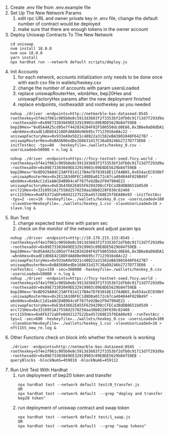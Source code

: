 1. Create .env file from .env.example file
2. Set Up The New Network Params
   1. edit rpc URL and owner private key in .env file, change the default number of contract would be deployed
   2. make sure that there are enough tokens in the owner account  
3. Deploy Uniswap Contracts To The New Network
   ```shell
   cd uniswap
   nvm install 18.0.0
   nvm use 18.0.0
   yarn install
   npx hardhat run --network default scripts/deploy.js
   ```
4. Init Accounts
   1. for each network, accounts initialization only needs to be done once with each csv file in wallets/hexkey.csv
   2. change the number of accounts with param usersLoaded 
   3. replace uniswapRouterHex, wbnbHex, bep20Hex and uniswapFactoryHex params after the new deployment finished
   4. replace endpoints, roothexaddr and roothexkey as you needed
   ```shell
   nohup ./driver -endpoints=http://netmarble-bas-dataseed:8545 -roothexkey=5f4e1f061c905b0e8c5913d3683f2f3353bf2dfb0c91713d7f293d9a597b0125 -roothexaddr=0x89E73303049EE32919903c09E8DE5629b84f59EB -bep20Hex="0x05A4A25cd95e7f442034204F02F500550dcd0E66,0x3B6e0aD8dDA16dEfB7cdF23AFa46691Da52e120E,0xADfeFEc44Fd27381DC6AfC95023300C7A3A2feB9,0x3722e43b6A8f762c3dd2395df7dbE35921F45245,0x1187cF107363d074012807447E1b639c893b75c1,0xec048627004Db8eB82e2E6F41946237858936c2B,0x951964e979BbFAc0C0b2989463412a497710517F,0x84eA9c32524e6498604C67aC6a2080bf172560df,0x2FcC5444368aac7a644f82D3cc7b043b9324DC0f,0x887E8D6dAB7D904C0Ffff89cfFd4080C2f5404ED,0xff85963aB463cd6c930290F3805CEF5b37783444,0x837297f7927CA202213Ee3BDf86E8434994820b2,0xE59FeCb915206bE547E5DaC2D8D31D05fCDCDd9D,0xC89fc05E0AAa0401b9C3b806802423EA39598Dd0,0xC83bf511f3194b29805f911c1bcbDB9f70376339,0xCcABc2D10a5a18409e4c54D6E14F42B873A1d0c3" -wbnbHex=0xadE1dD6E4218DFdA880e96695c77123916e8Ac22 -uniswapFactoryHex=0x933eA9e5D21c48022a31582eBA3801048F6427B7 -uniswapRouterHex=0xBA5606edDe168631d17C38aD9246b2727D773E08 -initTestAcc -tps=80  -hexkeyfile=./wallets/hexkey_0.csv -usersLoaded=50000 > n.log &

   nohup ./driver -endpoints=https://fncy-testnet-seed.fncy.world -roothexkey=5f4e1f061c905b0e8c5913d3683f2f3353bf2dfb0c91713d7f293d9a597b0125 -roothexaddr=0x89E73303049EE32919903c09E8DE5629b84f59EB -bep20Hex="0x8D929A0dC23AFF814117B4e7D783018E11fA4B65,0x654acEC030bf709B783E0aA80432F971Bf399a63" -uniswapRouterHex=0x2E12A3d0FEC1d8D8a0172c67ca404844F029B49f -wbnbHex=0x6AcC1d1eAACD4B9D4c4F767fe92Be2F947904E21 -uniswapFactoryHex=0xE3b43662EA55F6294298cCFECa3BdDB8651b05d9 -erc721Hex=0x3310951A1f558d2570258aa38b0228F830c82460 -erc1155Hex=0xAFb372aDFe0d42127522ba457268E25f6EA88e93 -initTestAcc -tps=2 -sec=10 -hexkeyfile=../wallets/hexkey_0.csv -usersLoaded=100 -slaveUserHexkeyFile=../wallets/hexkey_1.csv -slaveUserLoaded=10 > slave.log &

   ```
5. Run Test
   1. change expected test time with param sec
   2. check on the monitor of the network and adjust param tps
   ```shell
   nohup ./driver -endpoints=http://10.179.215.133:8545 -roothexkey=5f4e1f061c905b0e8c5913d3683f2f3353bf2dfb0c91713d7f293d9a597b0125 -roothexaddr=0x89E73303049EE32919903c09E8DE5629b84f59EB -bep20Hex="0x05A4A25cd95e7f442034204F02F500550dcd0E66,0x3B6e0aD8dDA16dEfB7cdF23AFa46691Da52e120E,0xADfeFEc44Fd27381DC6AfC95023300C7A3A2feB9,0x3722e43b6A8f762c3dd2395df7dbE35921F45245,0x1187cF107363d074012807447E1b639c893b75c1,0xec048627004Db8eB82e2E6F41946237858936c2B,0x951964e979BbFAc0C0b2989463412a497710517F,0x84eA9c32524e6498604C67aC6a2080bf172560df,0x2FcC5444368aac7a644f82D3cc7b043b9324DC0f,0x887E8D6dAB7D904C0Ffff89cfFd4080C2f5404ED,0xff85963aB463cd6c930290F3805CEF5b37783444,0x837297f7927CA202213Ee3BDf86E8434994820b2,0xE59FeCb915206bE547E5DaC2D8D31D05fCDCDd9D,0xC89fc05E0AAa0401b9C3b806802423EA39598Dd0,0xC83bf511f3194b29805f911c1bcbDB9f70376339,0xCcABc2D10a5a18409e4c54D6E14F42B873A1d0c3" -wbnbHex=0xadE1dD6E4218DFdA880e96695c77123916e8Ac22 -uniswapFactoryHex=0x933eA9e5D21c48022a31582eBA3801048F6427B7 -uniswapRouterHex=0xBA5606edDe168631d17C38aD9246b2727D773E08   -runTestAcc -tps=150 -sec=360000 -hexkeyfile=./wallets/hexkey_0.csv -usersLoaded=50000 > n.log &
   nohup ./driver -endpoints=https://fncy-testnet-seed.fncy.world -roothexkey=5f4e1f061c905b0e8c5913d3683f2f3353bf2dfb0c91713d7f293d9a597b0125 -roothexaddr=0x89E73303049EE32919903c09E8DE5629b84f59EB -bep20Hex="0x8D929A0dC23AFF814117B4e7D783018E11fA4B65,0x654acEC030bf709B783E0aA80432F971Bf399a63" -uniswapRouterHex=0x2E12A3d0FEC1d8D8a0172c67ca404844F029B49f -wbnbHex=0x6AcC1d1eAACD4B9D4c4F767fe92Be2F947904E21 -uniswapFactoryHex=0xE3b43662EA55F6294298cCFECa3BdDB8651b05d9 -erc721Hex=0x3310951A1f558d2570258aa38b0228F830c82460 -erc1155Hex=0xAFb372aDFe0d42127522ba457268E25f6EA88e93 -runTestAcc -tps=1 -sec=600 -hexkeyfile=../wallets/hexkey_0.csv -usersLoaded=100  -slaveUserHexkeyFile=../wallets/hexkey_1.csv -slaveUserLoaded=10 > nft1155_new_re.log &
   ```
6. Other Functions
   check on block info whether the network is working 
   ```shell
   ./driver -endpoints=http://netmarble-bas-dataseed:8545  -roothexkey=5f4e1f061c905b0e8c5913d3683f2f3353bf2dfb0c91713d7f293d9a597b0125 -roothexaddr=0x89E73303049EE32919903c09E8DE5629b84f59EB -queryBlocks -blockNumS=459010 -blockNumE=459112
   ```
7. Run Unit Test With Hardhat
   1. run deployment of bep20 token and transfer
      ```shell
      npx hardhat test --network default test/0_transfer.js
      OR 
      npx hardhat test --network default  --grep "deploy and transfer bep20 token"
      ```
   2. run deployment of uniswap contract and swap token
      ```shell
      npx hardhat test --network default test/1_swap.js
      OR
      npx hardhat test --network default  --grep "swap tokens"
      ```

